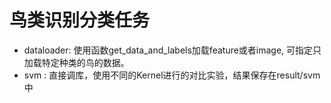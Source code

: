 # 鸟类识别分类任务


- dataloader: 使用函数get_data_and_labels加载feature或者image, 可指定只加载特定种类的鸟的数据。
- svm : 直接调库，使用不同的Kernel进行的对比实验，结果保存在result/svm中

